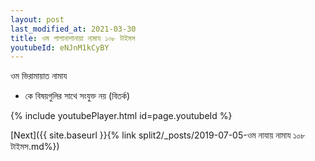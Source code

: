 ```yaml
---
layout: post
last_modified_at: 2021-03-30
title: ওম পাপানাশানায়া নামায ১০৮ টাইমস
youtubeId: eNJnM1kCyBY
---
```

 
 
 ওম ভিরামায়াত নামায  
 
 -  কে বিষয়গুলির সাথে সংযুক্ত নয় (বিতর্ক) 
 
  
 
  
 
 
 
 
 
 


{% include youtubePlayer.html id=page.youtubeId %}
 
[Next]({{ site.baseurl }}{% link  split2/_posts/2019-07-05-ওম নাযায় নামায ১০৮ টাইমস.md%})
 
